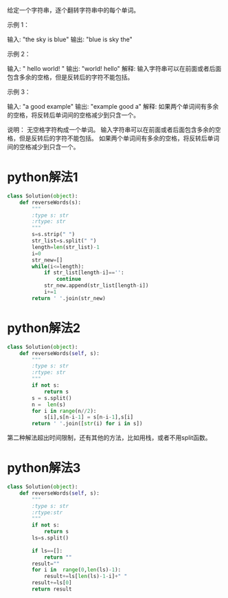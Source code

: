 给定一个字符串，逐个翻转字符串中的每个单词。

 

示例 1：

输入: "the sky is blue"
输出: "blue is sky the"


示例 2：

输入: "  hello world!  "
输出: "world! hello"
解释: 输入字符串可以在前面或者后面包含多余的空格，但是反转后的字符不能包括。


示例 3：

输入: "a good   example"
输出: "example good a"
解释: 如果两个单词间有多余的空格，将反转后单词间的空格减少到只含一个。


 

说明：
	无空格字符构成一个单词。
	输入字符串可以在前面或者后面包含多余的空格，但是反转后的字符不能包括。
	如果两个单词间有多余的空格，将反转后单词间的空格减少到只含一个。

# python解法1

```Python
class Solution(object):
	def reverseWords(s):
	    """
	    :type s: str
	    :rtype: str
	    """
	    s=s.strip(" ")
	    str_list=s.split(" ")
	    length=len(str_list)-1
	    i=0
	    str_new=[]
	    while(i<=length):
	        if str_list[length-i]=='':
	            continue
	        str_new.append(str_list[length-i])
	        i+=1
	    return ' '.join(str_new)
```
# python解法2

```Python
class Solution(object):
    def reverseWords(self, s):
        """
        :type s: str
        :rtype: str
        """
        if not s:
            return s
        s = s.split()
        n =  len(s)
        for i in range(n//2):
            s[i],s[n-i-1] = s[n-i-1],s[i]
        return ' '.join([str(i) for i in s])
```
第二种解法超出时间限制，还有其他的方法，比如用栈，或者不用split函数。

# python解法3

```Python
class Solution(object):
    def reverseWords(self, s):
        """
        :type s: str
        :rtype:str
        """
        if not s:
            return s
        ls=s.split()
        
        if ls==[]:
            return ""
        result=""
        for i in  range(0,len(ls)-1):
            result+=ls[len(ls)-1-i]+" "
        result+=ls[0]
        return result
```
            
        